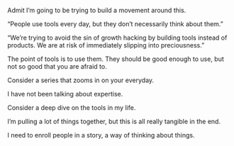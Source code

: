 Admit I’m going to be trying to build a movement around this.

“People use tools every day, but they don’t necessarily think about them.”

“We’re trying to avoid the sin of growth hacking by building tools instead of products. We are at risk of immediately slipping into preciousness.”

The point of tools is to use them. They should be good enough to use, but not so good that you are afraid to.

Consider a series that zooms in on your everyday.

I have not been talking about expertise.

Consider a deep dive on the tools in my life.

I’m pulling a lot of things together, but this is all really tangible in the end.

I need to enroll people in a story, a way of thinking about things.